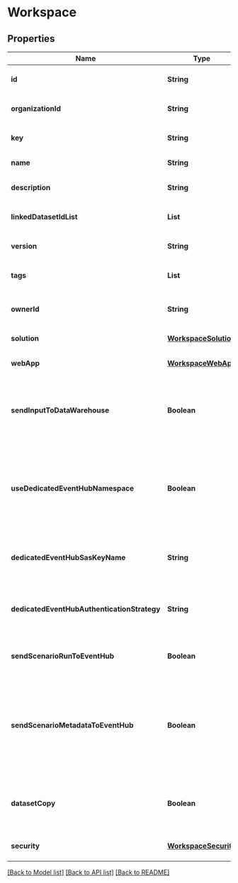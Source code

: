 # Workspace
## Properties

Name | Type | Description | Notes
------------ | ------------- | ------------- | -------------
**id** | **String** | Workspace unique identifier generated by the API | [optional] [default to null]
**organizationId** | **String** | Organization unique identifier under which the workspace resides | [optional] [default to null]
**key** | **String** | technical key for resource name convention and version grouping. Must be unique | [default to null]
**name** | **String** | Workspace name. This name is display in the sample webApp | [default to null]
**description** | **String** | the Workspace description | [optional] [default to null]
**linkedDatasetIdList** | **List** | list of dataset linked to this dataset | [optional] [default to null]
**version** | **String** | the Workspace version MAJOR.MINOR.PATCH. | [optional] [default to null]
**tags** | **List** | the list of tags | [optional] [default to null]
**ownerId** | **String** | the user id which own this workspace. set by the API from Authentification service receved id | [optional] [default to null]
**solution** | [**WorkspaceSolution**](WorkspaceSolution.md) |  | [default to null]
**webApp** | [**WorkspaceWebApp**](WorkspaceWebApp.md) |  | [optional] [default to null]
**sendInputToDataWarehouse** | **Boolean** | default setting for all Scenarios and Run Templates to set whether or not the Dataset values and the input parameters values are send to the DataWarehouse prior to the ScenarioRun | [optional] [default to null]
**useDedicatedEventHubNamespace** | **Boolean** | Set this property to true to use a dedicated Azure Event Hub Namespace for this Workspace. The Event Hub Namespace must be named \\&#39;&lt;organization_id\\&gt;-&lt;workspace_id\\&gt;\\&#39; (in lower case). This Namespace must also contain two Event Hubs named \\&#39;probesmeasures\\&#39; and \\&#39;scenariorun\\&#39;. | [optional] [default to false]
**dedicatedEventHubSasKeyName** | **String** | the Dedicated Event Hub SAS key name, default to RootManageSharedAccessKey. Use the /secret endpoint to set the key value | [optional] [default to null]
**dedicatedEventHubAuthenticationStrategy** | **String** | the Event Hub authentication strategy, SHARED_ACCESS_POLICY or TENANT_CLIENT_CREDENTIALS. Default to the one defined for the tenant. | [optional] [default to null]
**sendScenarioRunToEventHub** | **Boolean** | default setting for all Scenarios and Run Templates to set whether or not the ScenarioRun is send to the Event Hub | [optional] [default to true]
**sendScenarioMetadataToEventHub** | **Boolean** | Set this property to false to not send scenario metada to Azure Event Hub Namespace for this Workspace. The Event Hub Namespace must be named \\&#39;&lt;organization_id\\&gt;-&lt;workspace_id\\&gt;\\&#39; (in lower case). This Namespace must also contain two Event Hubs named \\&#39;scenariometadata\\&#39; and \\&#39;scenariorunmetadata\\&#39;. | [optional] [default to false]
**datasetCopy** | **Boolean** | Activate the copy of dataset on scenario creation, meaning that each scenario created in this workspace will make this copy. when false, scenario use directly the dataset specified. | [optional] [default to true]
**security** | [**WorkspaceSecurity**](WorkspaceSecurity.md) |  | [optional] [default to null]

[[Back to Model list]](../README.md#documentation-for-models) [[Back to API list]](../README.md#documentation-for-api-endpoints) [[Back to README]](../README.md)

